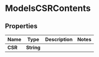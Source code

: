 

# ModelsCSRContents


## Properties

| Name | Type | Description | Notes |
|------------ | ------------- | ------------- | -------------|
|**CSR** | **String** |  |  |



